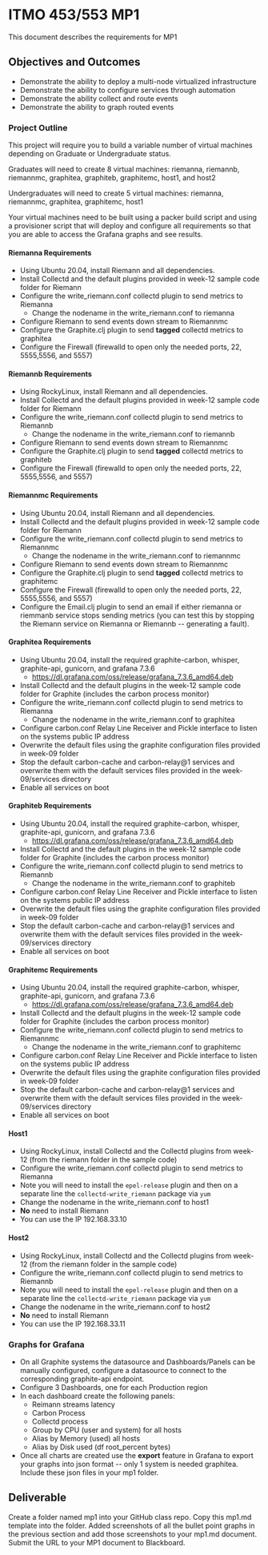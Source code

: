 # ITMO 453/553 MP1

This document describes the requirements for MP1

## Objectives and Outcomes

* Demonstrate the ability to deploy a multi-node virtualized infrastructure
* Demonstrate the ability to configure services through automation
* Demonstrate the ability collect and route events
* Demonstrate the ability to graph routed events

### Project Outline

This project will require you to build a variable number of virtual machines depending on Graduate or Undergraduate status.

Graduates will need to create 8 virtual machines: riemanna, riemannb, riemannmc, graphitea, graphiteb, graphitemc, host1, and host2

Undergraduates will need to create 5 virtual machines: riemanna, riemannmc, graphitea, graphitemc, host1

Your virtual machines need to be built using a packer build script and using a provisioner script that will deploy and configure all requirements so that you are able to access the Grafana graphs and see results.  

#### Riemanna Requirements

* Using Ubuntu 20.04, install Riemann and all dependencies.  
* Install Collectd and the default plugins provided in week-12 sample code folder for Riemann
* Configure the write_riemann.conf collectd plugin to send metrics to Riemanna
  * Change the nodename in the write_riemann.conf to riemanna
* Configure Riemann to send events down stream to Riemannmc
* Configure the Graphite.clj plugin to send **tagged** collectd metrics to graphitea
* Configure the Firewall (firewalld to open only the needed ports, 22, 5555,5556, and 5557)

#### Riemannb Requirements

* Using RockyLinux, install Riemann and all dependencies.  
* Install Collectd and the default plugins provided in week-12 sample code folder for Riemann
* Configure the write_riemann.conf collectd plugin to send metrics to Riemannb
  * Change the nodename in the write_riemann.conf to riemannb
* Configure Riemann to send events down stream to Riemannmc
* Configure the Graphite.clj plugin to send **tagged** collectd metrics to graphiteb
* Configure the Firewall (firewalld to open only the needed ports, 22, 5555,5556, and 5557)

#### Riemannmc Requirements

* Using Ubuntu 20.04, install Riemann and all dependencies.  
* Install Collectd and the default plugins provided in week-12 sample code folder for Riemann
* Configure the write_riemann.conf collectd plugin to send metrics to Riemannmc
  * Change the nodename in the write_riemann.conf to riemannmc
* Configure Riemann to send events down stream to Riemannmc
* Configure the Graphite.clj plugin to send **tagged** collectd metrics to graphitemc
* Configure the Firewall (firewalld to open only the needed ports, 22, 5555,5556, and 5557)
* Configure the Email.clj plugin to send an email if either riemanna or riemmanb service stops sending metrics (you can test this by stopping the Riemann service on Riemanna or Riemannb -- generating a fault).

#### Graphitea Requirements

* Using Ubuntu 20.04, install the required graphite-carbon, whisper, graphite-api, gunicorn, and grafana 7.3.6
  * https://dl.grafana.com/oss/release/grafana_7.3.6_amd64.deb
* Install Collectd and the default plugins in the week-12 sample code folder for Graphite (includes the carbon process monitor)
* Configure the write_riemann.conf collectd plugin to send metrics to Riemanna
  * Change the nodename in the write_riemann.conf to graphitea
* Configure carbon.conf Relay Line Receiver and Pickle interface to listen on the systems public IP address
* Overwrite the default files using the graphite configuration files provided in week-09 folder
* Stop the default carbon-cache and carbon-relay@1 services and overwrite them with the default services files provided in the week-09/services directory
* Enable all services on boot

#### Graphiteb Requirements

* Using Ubuntu 20.04, install the required graphite-carbon, whisper, graphite-api, gunicorn, and grafana 7.3.6
  * https://dl.grafana.com/oss/release/grafana_7.3.6_amd64.deb
* Install Collectd and the default plugins in the week-12 sample code folder for Graphite (includes the carbon process monitor)
* Configure the write_riemann.conf collectd plugin to send metrics to Riemannb
  * Change the nodename in the write_riemann.conf to graphiteb
* Configure carbon.conf Relay Line Receiver and Pickle interface to listen on the systems public IP address
* Overwrite the default files using the graphite configuration files provided in week-09 folder
* Stop the default carbon-cache and carbon-relay@1 services and overwrite them with the default services files provided in the week-09/services directory
* Enable all services on boot

#### Graphitemc Requirements

* Using Ubuntu 20.04, install the required graphite-carbon, whisper, graphite-api, gunicorn, and grafana 7.3.6
  * https://dl.grafana.com/oss/release/grafana_7.3.6_amd64.deb
* Install Collectd and the default plugins in the week-12 sample code folder for Graphite (includes the carbon process monitor)
* Configure the write_riemann.conf collectd plugin to send metrics to Riemannmc
  * Change the nodename in the write_riemann.conf to graphitemc
* Configure carbon.conf Relay Line Receiver and Pickle interface to listen on the systems public IP address
* Overwrite the default files using the graphite configuration files provided in week-09 folder
* Stop the default carbon-cache and carbon-relay@1 services and overwrite them with the default services files provided in the week-09/services directory
* Enable all services on boot

#### Host1

* Using RockyLinux, install Collectd and the Collectd plugins from week-12 (from the riemann folder in the sample code)
* Configure the write_riemann.conf collectd plugin to send metrics to Riemanna
* Note you will need to install the `epel-release` plugin and then on a separate line the `collectd-write_riemann` package via `yum`
* Change the nodename in the write_riemann.conf to host1
* **No** need to install Riemann
* You can use the IP 192.168.33.10

#### Host2

* Using RockyLinux, install Collectd and the Collectd plugins from week-12 (from the riemann folder in the sample code)
* Configure the write_riemann.conf collectd plugin to send metrics to Riemannb
* Note you will need to install the `epel-release` plugin and then on a separate line the `collectd-write_riemann` package via `yum`
* Change the nodename in the write_riemann.conf to host2
* **No** need to install Riemann
* You can use the IP 192.168.33.11

### Graphs for Grafana

* On all Graphite systems the datasource and Dashboards/Panels can be manually configured, configure a datasource to connect to the corresponding graphite-api endpoint.
* Configure 3 Dashboards, one for each Production region
* In each dashboard create the following panels:
  * Reimann streams latency
  * Carbon Process
  * Collectd process  
  * Group by CPU (user and system) for all hosts
  * Alias by Memory (used) all hosts
  * Alias by Disk used (df root_percent bytes)
* Once all charts are created use the **export** feature in Grafana to export your graphs into json format -- only 1 system is needed graphitea.  Include these json files in your mp1 folder.

## Deliverable

Create a folder named mp1 into your GitHub class repo.  Copy this mp1.md template into the folder.  Added screenshots of all the bullet point graphs in the previous section and add those screenshots to your mp1.md document.   Submit the URL to your MP1 document to Blackboard.